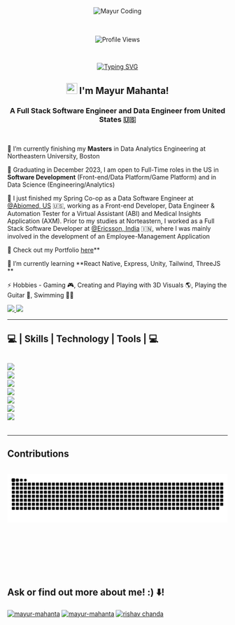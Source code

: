 <div align="center">
    <img src="https://s11.gifyu.com/images/SgqsB.gif" alt="Mayur Coding" width="800" />
</div>
<br></br>
<p align="center">
    <img src="https://komarev.com/ghpvc/?username=mahanta-mayur&color=blueviolet&style=plastic&label=PROFILE+VISITS" alt="Profile Views">
</p>
<br>

<p align="center">
  <a href="https://git.io/typing-svg">
    <img src="https://readme-typing-svg.demolab.com?font=Zeyada&size=38&center=true&vCenter=true&duration=1400&pause=1000&color=9651CD&background=FFFFFF00&width=435&lines=Hi!;Hola!;%E3%81%93%E3%82%93%E3%81%AB%E3%81%A1%E3%81%AF!;Welcome+to+my+GitHub+Profile" alt="Typing SVG" />
  </a>
</p>

<h2 align="center">
    <img src="https://raw.githubusercontent.com/MartinHeinz/MartinHeinz/master/wave.gif" height="25px" width="25px"> I'm Mayur Mahanta!
</h2>

<h3 align="center">A Full Stack Software Engineer and Data Engineer from United States 🇺🇸</h3>

<br/>

<div align="left">
 
 🎒 I’m currently finishing my **Masters** in Data Analytics Engineering at Northeastern University, Boston

 🔭 Graduating in December 2023, I am open to Full-Time roles in the US in **Software Development** (Front-end/Data Platform/Game Platform) and in Data Science (Engineering/Analytics)
 
 💼 I just finished my Spring Co-op as a Data Software Engineer at [@Abiomed, US](https://www.abiomed.com/) 🇺🇸, working as a Front-end Developer, Data Engineer & Automation Tester for a Virtual Assistant (ABI) and Medical Insights Application (AXM). Prior to my studies at Norteastern, I worked as a Full Stack Software Developer at [@Ericsson, India](https://www.ericsson.com/en) 🇮🇳, where I was mainly involved in the development of an Employee-Management Application

 🔦 Check out my Portfolio [here](https://mayurmahantaportfoliowebpage.netlify.app/)**
 
 🌱 I’m currently learning **React Native, Express, Unity, Tailwind, ThreeJS **

 ⚡ Hobbies - Gaming 🎮, Creating and Playing with 3D Visuals 🌎, Playing the Guitar 🎸, Swimming 🏊🏻
 
 </div>


<div align="Left"> 
  <a href="mailto:mayur.mahantaprof@gmail.com">
    <img src="https://img.shields.io/badge/Gmail-333333?style=for-the-badge&logo=gmail&logoColor=red" />
  </a>
  <a href="https://mayurmahantaportfoliowebpage.netlify.app/" target="_blank">
     <img src="https://img.shields.io/badge/Portfolio-FF5722?style=for-the-badge&logo=todoist&logoColor=white" target="_blank" /> <!-- sqlite, safari, google-chrome are other good icon options -->
  </a>
</div>

 <hr/>
 
<h2 align="left">💻 | Skills | Technology | Tools | 💻</h2>
<br/>
<div align="left">
    <img src="https://skillicons.dev/icons?i=nodejs" /><br>
    <img src="https://skillicons.dev/icons?i=github,python" /><br>
    <img src="https://skillicons.dev/icons?i=javascript,express,mongodb" /><br>
    <img src="https://skillicons.dev/icons?i=c,java,react,r" /><br>
    <img src="https://skillicons.dev/icons?i=bootstrap,mysql,html,css,vscode" /><br>
    <img src="https://skillicons.dev/icons?i=figma,git,vite,vue,postgres,angular" /><br>
    <img src="https://skillicons.dev/icons?i=gitlab,hibernate,linux,netlify,postman,threejs,unity" />
      <!-- Custom Skill Badges -->
  
</div>

<br/>
<hr/>

<div align="left">
  <h2>Contributions</h2>
  <br>
<picture>
      <source media="(prefers-color-scheme: dark)" srcset="https://raw.githubusercontent.com/mahanta-mayur/mahanta-mayur/output/github-contribution-grid-snake-dark.svg" />
      <source media="(prefers-color-scheme: light)" srcset="https://raw.githubusercontent.com/mahanta-mayur/mahanta-mayur/output/github-contribution-grid-snake.svg" />
      <img alt="snake eating my contributions" src="https://raw.githubusercontent.com/mahanta-mayur/mahanta-mayur/output/github-contribution-grid-snake.svg" />
</picture>

  
  <br/><br/><br/>
</div>

<br/>

<br>
 <h2 align="Left">
    Ask or find out more about me! :) ⬇️!
</h2>

<p align="left">
<a href="https://www.linkedin.com/in/maymah/" target="blank"><img align="center" src="https://raw.githubusercontent.com/rahuldkjain/github-profile-readme-generator/master/src/images/icons/Social/linked-in-alt.svg" alt="mayur-mahanta" height="30" width="40" /></a>
<a href="https://www.instagram.com/mayur_mahanta_/" target="blank"><img align="center" src="https://raw.githubusercontent.com/rahuldkjain/github-profile-readme-generator/master/src/images/icons/Social/instagram.svg" alt="mayur-mahanta" height="30" width="40" /></a>
<a href="https://www.youtube.com/c/rishav chanda" target="blank"><img align="center" src="https://raw.githubusercontent.com/rahuldkjain/github-profile-readme-generator/master/src/images/icons/Social/youtube.svg" alt="rishav chanda" height="30" width="40" /></a>
</p>
